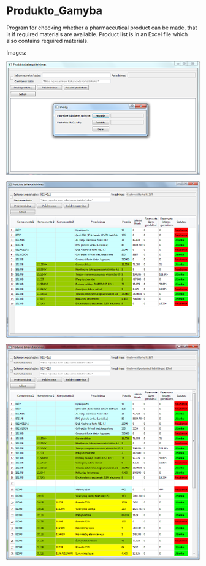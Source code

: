# Produkto_Gamyba
Program for checking whether a pharmaceutical product can be made, that is if required materials are available.
Product list is in an Excel file which also contains required materials.

Images:

![#1](screens/pradzia.png)

![#2](screens/produkto_paieska.png)

![#3](screens/produkto_paieska_2.png)

